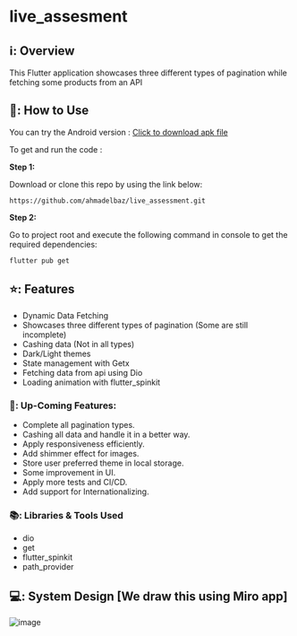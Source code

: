 # live_assesment

## ℹ️: Overview

This Flutter application showcases three different types of pagination while fetching some products from an API

## 📖: How to Use

You can try the Android version : [Click to download apk file]()

To get and run the code :

**Step 1:**

Download or clone this repo by using the link below:

```
https://github.com/ahmadelbaz/live_assessment.git
```

**Step 2:**

Go to project root and execute the following command in console to get the required dependencies: 

```
flutter pub get 
```

## ⭐: Features

* Dynamic Data Fetching
* Showcases three different types of pagination (Some are still incomplete)
* Cashing data (Not in all types)
* Dark/Light themes
* State management with Getx
* Fetching data from api using Dio
* Loading animation with flutter_spinkit

### 🌠: Up-Coming Features:

* Complete all pagination types.
* Cashing all data and handle it in a better way.
* Apply responsiveness efficiently.
* Add shimmer effect for images.
* Store user preferred theme in local storage.
* Some improvement in UI.
* Apply more tests and CI/CD.
* Add support for Internationalizing.

### 📚: Libraries & Tools Used

* dio
* get
* flutter_spinkit
* path_provider

## 💻: System Design [We draw this using Miro app]

![image](https://github.com/ahmadelbaz/live_assessment/assets/31745846/085ae7ba-5611-4a94-bdd5-6f6d07b18a16)


